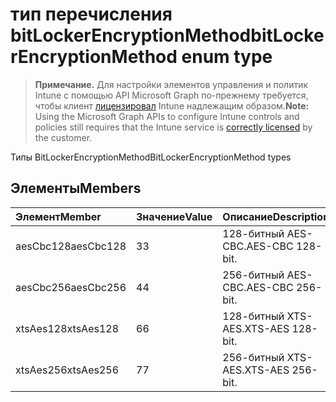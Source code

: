 # <a name="bitlockerencryptionmethod-enum-type"></a><span data-ttu-id="f30b5-101">тип перечисления bitLockerEncryptionMethod</span><span class="sxs-lookup"><span data-stu-id="f30b5-101">bitLockerEncryptionMethod enum type</span></span>

> <span data-ttu-id="f30b5-102">**Примечание.** Для настройки элементов управления и политик Intune с помощью API Microsoft Graph по-прежнему требуется, чтобы клиент [лицензировал](https://go.microsoft.com/fwlink/?linkid=839381) Intune надлежащим образом.</span><span class="sxs-lookup"><span data-stu-id="f30b5-102">**Note:** Using the Microsoft Graph APIs to configure Intune controls and policies still requires that the Intune service is [correctly licensed](https://go.microsoft.com/fwlink/?linkid=839381) by the customer.</span></span>

<span data-ttu-id="f30b5-103">Типы BitLockerEncryptionMethod</span><span class="sxs-lookup"><span data-stu-id="f30b5-103">BitLockerEncryptionMethod types</span></span>
## <a name="members"></a><span data-ttu-id="f30b5-104">Элементы</span><span class="sxs-lookup"><span data-stu-id="f30b5-104">Members</span></span>
|<span data-ttu-id="f30b5-105">Элемент</span><span class="sxs-lookup"><span data-stu-id="f30b5-105">Member</span></span>|<span data-ttu-id="f30b5-106">Значение</span><span class="sxs-lookup"><span data-stu-id="f30b5-106">Value</span></span>|<span data-ttu-id="f30b5-107">Описание</span><span class="sxs-lookup"><span data-stu-id="f30b5-107">Description</span></span>|
|:---|:---|:---|
|<span data-ttu-id="f30b5-108">aesCbc128</span><span class="sxs-lookup"><span data-stu-id="f30b5-108">aesCbc128</span></span>|<span data-ttu-id="f30b5-109">3</span><span class="sxs-lookup"><span data-stu-id="f30b5-109">3</span></span>|<span data-ttu-id="f30b5-110">128-битный AES-CBC.</span><span class="sxs-lookup"><span data-stu-id="f30b5-110">AES-CBC 128-bit.</span></span>|
|<span data-ttu-id="f30b5-111">aesCbc256</span><span class="sxs-lookup"><span data-stu-id="f30b5-111">aesCbc256</span></span>|<span data-ttu-id="f30b5-112">4</span><span class="sxs-lookup"><span data-stu-id="f30b5-112">4</span></span>|<span data-ttu-id="f30b5-113">256-битный AES-CBC.</span><span class="sxs-lookup"><span data-stu-id="f30b5-113">AES-CBC 256-bit.</span></span>|
|<span data-ttu-id="f30b5-114">xtsAes128</span><span class="sxs-lookup"><span data-stu-id="f30b5-114">xtsAes128</span></span>|<span data-ttu-id="f30b5-115">6</span><span class="sxs-lookup"><span data-stu-id="f30b5-115">6</span></span>|<span data-ttu-id="f30b5-116">128-битный XTS-AES.</span><span class="sxs-lookup"><span data-stu-id="f30b5-116">XTS-AES 128-bit.</span></span>|
|<span data-ttu-id="f30b5-117">xtsAes256</span><span class="sxs-lookup"><span data-stu-id="f30b5-117">xtsAes256</span></span>|<span data-ttu-id="f30b5-118">7</span><span class="sxs-lookup"><span data-stu-id="f30b5-118">7</span></span>|<span data-ttu-id="f30b5-119">256-битный XTS-AES.</span><span class="sxs-lookup"><span data-stu-id="f30b5-119">XTS-AES 256-bit.</span></span>|



